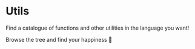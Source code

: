 # Utils

Find a catalogue of functions and other utilities in the language you want!

Browse the tree and find your happiness 🤩
